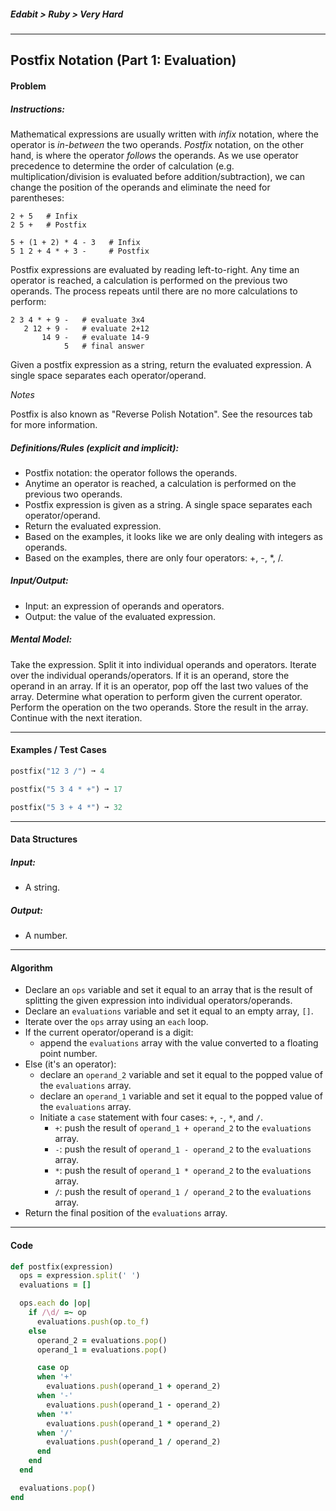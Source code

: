 ##### Edabit > Ruby > Very Hard

---

## Postfix Notation (Part 1: Evaluation)

#### Problem

##### Instructions:

Mathematical expressions are usually written with *infix* notation, where the operator is *in-between* the two operands. *Postfix* notation, on the other hand, is where the operator *follows* the operands. As we use operator precedence to determine the order of calculation (e.g. multiplication/division is evaluated before addition/subtraction), we can change the position of the operands and eliminate the need for parentheses:

```
2 + 5   # Infix
2 5 +   # Postfix

5 + (1 + 2) * 4 - 3   # Infix
5 1 2 + 4 * + 3 -     # Postfix
```

Postfix expressions are evaluated by reading left-to-right. Any time an operator is reached, a calculation is performed on the previous two operands. The process repeats until there are no more calculations to perform:

```
2 3 4 * + 9 -   # evaluate 3x4
   2 12 + 9 -   # evaluate 2+12
       14 9 -   # evaluate 14-9
            5   # final answer
```

Given a postfix expression as a string, return the evaluated expression. A single space separates each operator/operand.

_Notes_

Postfix is also known as "Reverse Polish Notation". See the resources tab for more information.

##### Definitions/Rules (explicit and implicit):

* Postfix notation: the operator follows the operands.
* Anytime an operator is reached, a calculation is performed on the previous two operands.
* Postfix expression is given as a string. A single space separates each operator/operand.
* Return the evaluated expression.
* Based on the examples, it looks like we are only dealing with integers as operands.
* Based on the examples, there are only four operators: +, -, *, /.

##### Input/Output:

* Input: an expression of operands and operators.
* Output: the value of the evaluated expression.

##### Mental Model:

Take the expression. Split it into individual operands and operators. Iterate over the individual operands/operators. If it is an operand, store the operand in an array. If it is an operator, pop off the last two values of the array. Determine what operation to perform given the current operator. Perform the operation on the two operands. Store the result in the array. Continue with the next iteration.

---

#### Examples / Test Cases

```ruby
postfix("12 3 /") ➞ 4

postfix("5 3 4 * +") ➞ 17

postfix("5 3 + 4 *") ➞ 32
```

---

#### Data Structures

##### Input:

* A string.

##### Output:

* A number.

---

#### Algorithm

* Declare an `ops` variable and set it equal to an array that is the result of splitting the given expression into individual operators/operands.
* Declare an `evaluations` variable and set it equal to an empty array, `[]`.
* Iterate over the `ops` array using an `each` loop.
* If the current operator/operand is a digit:
  * append the `evaluations` array with the value converted to a floating point number.
* Else (it's an operator):
  * declare an `operand_2` variable and set it equal to the popped value of the `evaluations` array.
  * declare an `operand_1` variable and set it equal to the popped value of the `evaluations` array.
  * Initiate a `case` statement with four cases: `+`, `-`, `*`, and `/`.
    * `+`: push the result of `operand_1 + operand_2` to the `evaluations` array.
    * `-`: push the result of `operand_1 - operand_2` to the `evaluations` array.
    * `*`: push the result of `operand_1 * operand_2` to the `evaluations` array.
    * `/`: push the result of `operand_1 / operand_2` to the `evaluations` array.
* Return the final position of the `evaluations` array.

---

#### Code

```ruby
def postfix(expression)
  ops = expression.split(' ')
  evaluations = []

  ops.each do |op|
    if /\d/ =~ op
      evaluations.push(op.to_f)
    else
      operand_2 = evaluations.pop()
      operand_1 = evaluations.pop()

      case op
      when '+'
        evaluations.push(operand_1 + operand_2)
      when '-'
        evaluations.push(operand_1 - operand_2)
      when '*'
        evaluations.push(operand_1 * operand_2)
      when '/'
        evaluations.push(operand_1 / operand_2)
      end
    end
  end

  evaluations.pop()
end
```

